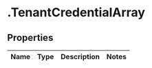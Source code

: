 # .TenantCredentialArray

## Properties
Name | Type | Description | Notes
------------ | ------------- | ------------- | -------------


